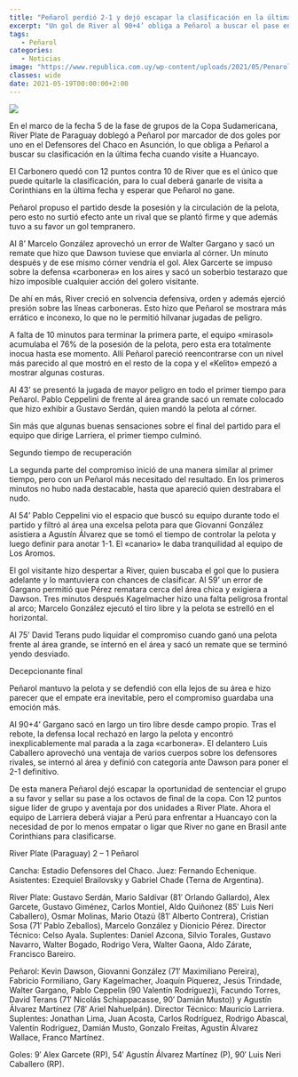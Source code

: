 ```yaml
---
title: "Peñarol perdió 2-1 y dejó escapar la clasificación en la última del partido"
excerpt: "Un gol de River al 90+4’ obliga a Peñarol a buscar el pase en Perú ante Huancayo."
tags:
   - Peñarol
categories:
   - Noticias
image: "https://www.republica.com.uy/wp-content/uploads/2021/05/Penarol1-1.jpg"
classes: wide
date: 2021-05-19T00:00:00+2:00
---
```



<img src="https://www.republica.com.uy/wp-content/uploads/2021/05/Penarol1-1.jpg">


En el marco de la fecha 5 de la fase de grupos de la Copa Sudamericana, River Plate de Paraguay doblegó a Peñarol por marcador de dos goles por uno en el Defensores del Chaco en Asunción, lo que obliga a Peñarol a buscar su clasificación en la última fecha cuando visite a Huancayo.


El Carbonero quedó con 12 puntos contra 10 de River que es el único que puede quitarle la clasificación, para lo cual deberá ganarle de visita a Corinthians en la última fecha y esperar que Peñarol no gane.


Peñarol propuso el partido desde la posesión y la circulación de la pelota, pero esto no surtió efecto ante un rival que se plantó firme y que además tuvo a su favor un gol tempranero.


Al 8’ Marcelo González aprovechó un error de Walter Gargano y sacó un remate que hizo que Dawson tuviese que enviarla al córner. Un minuto después y de ese mismo córner vendría el gol. Alex Garcerte se impuso sobre la defensa «carbonera» en los aires y sacó un soberbio testarazo que hizo imposible cualquier acción del golero visitante.


De ahí en más, River creció en solvencia defensiva, orden y además ejerció presión sobre las líneas carboneras. Esto hizo que Peñarol se mostrara más errático e inconexo, lo que no le permitió hilvanar jugadas de peligro.


A falta de 10 minutos para terminar la primera parte, el equipo «mirasol» acumulaba el 76% de la posesión de la pelota, pero esta era totalmente inocua hasta ese momento. Allí Peñarol pareció reencontrarse con un nivel más parecido al que mostró en el resto de la copa y el «Kelito» empezó a mostrar algunas costuras.


Al 43’ se presentó la jugada de mayor peligro en todo el primer tiempo para Peñarol. Pablo Ceppelini de frente al área grande sacó un remate colocado que hizo exhibir a Gustavo Serdán, quien mandó la pelota al córner.


Sin más que algunas buenas sensaciones sobre el final del partido para el equipo que dirige Larriera, el primer tiempo culminó.


Segundo tiempo de recuperación


La segunda parte del compromiso inició de una manera similar al primer tiempo, pero con un Peñarol más necesitado del resultado. En los primeros minutos no hubo nada destacable, hasta que apareció quien destrabara el nudo.


Al 54’ Pablo Ceppelini vio el espacio que buscó su equipo durante todo el partido y filtró al área una excelsa pelota para que Giovanni González asistiera a Agustín Álvarez que se tomó el tiempo de controlar la pelota y luego definir para anotar 1-1. El «canario» le daba tranquilidad al equipo de Los Aromos.


El gol visitante hizo despertar a River, quien buscaba el gol que lo pusiera adelante y lo mantuviera con chances de clasificar. Al 59’ un error de Gargano permitió que Pérez rematara cerca del área chica y exigiera a Dawson. Tres minutos después Kagelmacher hizo una falta peligrosa frontal al arco; Marcelo González ejecutó el tiro libre y la pelota se estrelló en el horizontal.


Al 75’ David Terans pudo liquidar el compromiso cuando ganó una pelota frente al área grande, se internó en el área y sacó un remate que se terminó yendo desviado.


Decepcionante final


Peñarol mantuvo la pelota y se defendió con ella lejos de su área e hizo parecer que el empate era inevitable, pero el compromiso guardaba una emoción más.


Al 90+4’ Gargano sacó en largo un tiro libre desde campo propio. Tras el rebote, la defensa local rechazó en largo la pelota y encontró inexplicablemente mal parada a la zaga «carbonera». El delantero Luis Caballero aprovechó una ventaja de varios cuerpos sobre los defensores rivales, se internó al área y definió con categoría ante Dawson para poner el 2-1 definitivo.


De esta manera Peñarol dejó escapar la oportunidad de sentenciar el grupo a su favor y sellar su pase a los octavos de final de la copa. Con 12 puntos sigue líder de grupo y aventaja por dos unidades a River Plate. Ahora el equipo de Larriera deberá viajar a Perú para enfrentar a Huancayo con la necesidad de por lo menos empatar o ligar que River no gane en Brasil ante Corinthians para clasificarse.


River Plate (Paraguay) 2 – 1 Peñarol


Cancha: Estadio Defensores del Chaco. Juez: Fernando Echenique. Asistentes: Ezequiel Brailovsky y Gabriel Chade (Terna de Argentina).


River Plate: Gustavo Serdán, Mario Saldívar (81′ Orlando Gallardo), Alex Garcete, Gustavo Giménez, Carlos Montiel, Aldo Quiñonez (85′ Luis Neri Caballero), Osmar Molinas, Mario Otazú (81′ Alberto Contrera), Cristian Sosa (71′ Pablo Zeballos), Marcelo González y Dionicio Pérez. Director Técnico: Celso Ayala. Suplentes: Daniel Azcona, Silvio Torales, Gustavo Navarro, Walter Bogado, Rodrigo Vera, Walter Gaona, Aldo Zárate, Francisco Bareiro.


Peñarol: Kevin Dawson, Giovanni González (71′ Maximiliano Pereira), Fabricio Formiliano, Gary Kagelmacher, Joaquín Piquerez, Jesús Trindade, Walter Gargano, Pablo Ceppelin (90 Valentín Rodríguez)i, Facundo Torres, David Terans (71′ Nicolás Schiappacasse, 90′ Damián Musto)) y Agustín Álvarez Martínez (78′ Ariel Nahuelpán). Director Técnico: Mauricio Larriera. Suplentes: Jonathan Lima, Juan Acosta, Carlos Rodríguez, Rodrigo Abascal, Valentín Rodríguez, Damián Musto, Gonzalo Freitas, Agustín Álvarez Wallace, Franco Martínez.


Goles: 9′ Alex Garcete (RP), 54′ Agustín Álvarez Martínez (P), 90′ Luis Neri Caballero (RP).


